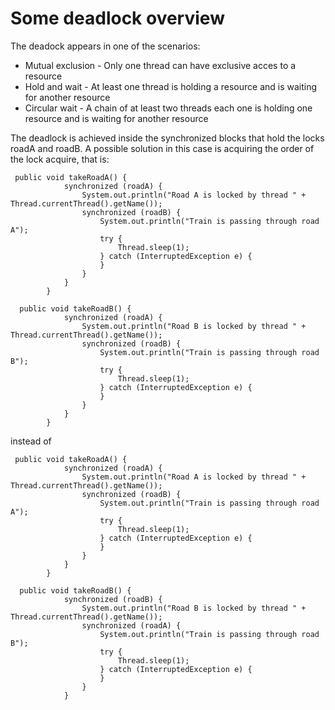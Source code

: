 <h1>Some deadlock overview</h1>
The deadock appears in one of the scenarios:
<ul>
    <li>Mutual exclusion - Only one thread can have exclusive acces to a resource</li>
    <li>Hold and wait - At least one thread is holding a resource and is waiting for another resource</li>
    <li>Circular wait - A chain of at least two threads each one is holding one resource and is waiting for another resource</li>
 </ul>
The deadlock is achieved inside the synchronized blocks that hold the locks roadA and roadB.
A possible solution in this case is acquiring the order of the lock acquire, that is:


```
 public void takeRoadA() {
            synchronized (roadA) {
                System.out.println("Road A is locked by thread " + Thread.currentThread().getName());
                synchronized (roadB) {
                    System.out.println("Train is passing through road A");
                    try {
                        Thread.sleep(1);
                    } catch (InterruptedException e) {
                    }
                }
            }
        }

  public void takeRoadB() {
            synchronized (roadA) {
                System.out.println("Road B is locked by thread " + Thread.currentThread().getName());
                synchronized (roadB) {
                    System.out.println("Train is passing through road B");
                    try {
                        Thread.sleep(1);
                    } catch (InterruptedException e) {
                    }
                }
            }
        }
 ```             
instead of

```
 public void takeRoadA() {
            synchronized (roadA) {
                System.out.println("Road A is locked by thread " + Thread.currentThread().getName());
                synchronized (roadB) {
                    System.out.println("Train is passing through road A");
                    try {
                        Thread.sleep(1);
                    } catch (InterruptedException e) {
                    }
                }
            }
        }

  public void takeRoadB() {
            synchronized (roadB) {
                System.out.println("Road B is locked by thread " + Thread.currentThread().getName());
                synchronized (roadA) {
                    System.out.println("Train is passing through road B");
                    try {
                        Thread.sleep(1);
                    } catch (InterruptedException e) {
                    }
                }
            }
 ```
      

